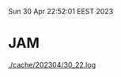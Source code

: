 Sun 30 Apr 22:52:01 EEST 2023
# JAM
<a href='./cache/202304/30_22.log'>./cache/202304/30_22.log</a>
